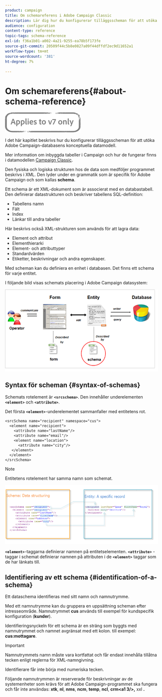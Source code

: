 ```yaml
---
product: campaign
title: Om schemareferens i Adobe Campaign Classic
description: Lär dig hur du konfigurerar tilläggsscheman för att utöka den konceptuella datamodellen för Adobe Campaign Classic-databasen.
audience: configuration
content-type: reference
topic-tags: schema-reference
exl-id: f36a1b01-a002-4a21-9255-ea78b5f173fe
source-git-commit: 20509f44c5b8e0827a09f44dffdf2ec9d11652a1
workflow-type: tm+mt
source-wordcount: '381'
ht-degree: 7%

---
```


# Om schemareferens{#about-schema-reference}

![](../../assets/v7-only.svg)

I det här kapitlet beskrivs hur du konfigurerar tilläggsscheman för att utöka Adobe Campaign-databasens konceptuella datamodell.

Mer information om inbyggda tabeller i Campaign och hur de fungerar finns i datamodellen [Campaign Classic](https://helpx.adobe.com/se/campaign/kb/acc-datamodel.html).

Den fysiska och logiska strukturen hos de data som medföljer programmet beskrivs i XML. Den lyder under en grammatik som är specifik för Adobe Campaign och som kallas **schema**.

Ett schema är ett XML-dokument som är associerat med en databastabell. Den definierar datastrukturen och beskriver tabellens SQL-definition:

* Tabellens namn
* Fält
* Index
* Länkar till andra tabeller

Här beskrivs också XML-strukturen som används för att lagra data:

* Element och attribut
* Elementhierarki
* Element- och attributtyper
* Standardvärden
* Etiketter, beskrivningar och andra egenskaper.

Med scheman kan du definiera en enhet i databasen. Det finns ett schema för varje entitet.

I följande bild visas schemats placering i Adobe Campaign datasystem:

![](assets/reference_schema_intro.png)

## Syntax för scheman {#syntax-of-schemas}

Schemats rotelement är **`<srcschema>`**. Den innehåller underelementen **`<element>`** och **`<attribute>`**.

Det första **`<element>`**-underelementet sammanfaller med entitetens rot.

```
<srcSchema name="recipient" namespace="cus">
  <element name="recipient">  
    <attribute name="lastName"/>
    <attribute name="email"/>
    <element name="location">
      <attribute name="city"/>
   </element>
  </element>
</srcSchema>
```

>[!NOTE]
>
>Entitetens rotelement har samma namn som schemat.

![](assets/s_ncs_configuration_schema_and_entity.png)

**`<element>`**-taggarna definierar namnen på entitetselementen. **`<attribute>`** -taggar i schemat definierar namnen på attributen i de  **`<element>`** taggar som de har länkats till.

## Identifiering av ett schema {#identification-of-a-schema}

Ett dataschema identifieras med sitt namn och namnutrymme.

Med ett namnutrymme kan du gruppera en uppsättning scheman efter intresseområde. Namnutrymmet **cus** används till exempel för kundspecifik konfiguration (**kunder**).

Identifieringsnyckeln för ett schema är en sträng som byggts med namnutrymmet och namnet avgränsat med ett kolon. till exempel: **cus:mottagare**.

>[!IMPORTANT]
>
>Namnutrymmets namn måste vara kortfattat och får endast innehålla tillåtna tecken enligt reglerna för XML-namngivning.
>
>Identifierare får inte börja med numeriska tecken.
>
>Följande namnutrymmen är reserverade för beskrivningar av de systemenheter som krävs för att Adobe Campaign-programmet ska fungera och får inte användas: **xtk**, **nl**, **nms**, **ncm**, **temp**, **ncl**, **crm&lt;a1 3/>,** xxl **.**

